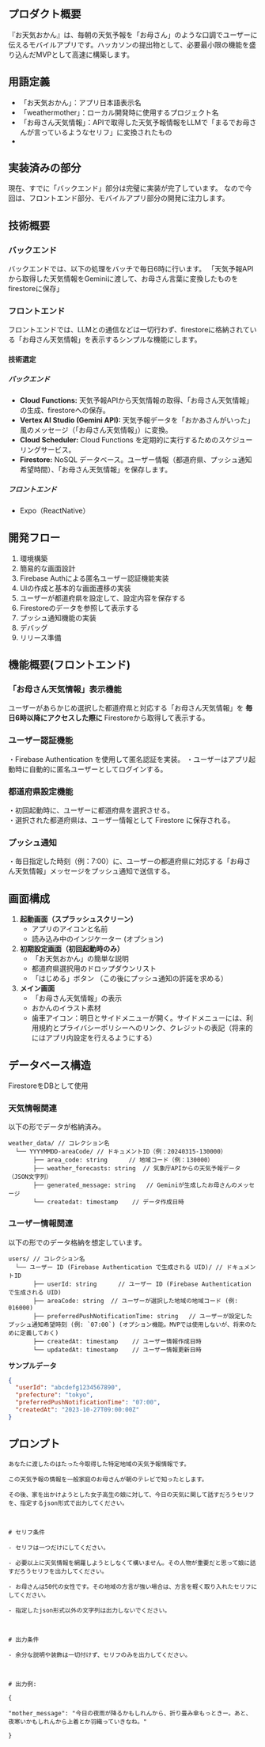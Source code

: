 ## プロダクト概要

『お天気おかん』は、毎朝の天気予報を「お母さん」のような口調でユーザーに伝えるモバイルアプリです。ハッカソンの提出物として、必要最小限の機能を盛り込んだMVPとして高速に構築します。

## 用語定義
- 「お天気おかん」：アプリ日本語表示名
- 「weathermother」：ローカル開発時に使用するプロジェクト名
- 「お母さん天気情報」：APIで取得した天気予報情報をLLMで「まるでお母さんが言っているようなセリフ」に変換されたもの
- 

## 実装済みの部分
現在、すでに「バックエンド」部分は完璧に実装が完了しています。
なので今回は、フロントエンド部分、モバイルアプリ部分の開発に注力します。

## 技術概要
### バックエンド
バックエンドでは、以下の処理をバッチで毎日6時に行います。
「天気予報APIから取得した天気情報をGeminiに渡して、お母さん言葉に変換したものをfirestoreに保存」
### フロントエンド
フロントエンドでは、LLMとの通信などは一切行わず、firestoreに格納されている「お母さん天気情報」を表示するシンプルな機能にします。

#### 技術選定
##### バックエンド
- **Cloud Functions:** 天気予報APIから天気情報の取得、「お母さん天気情報」の生成、firestoreへの保存。
- **Vertex AI Studio (Gemini API):** 天気予報データを「おかあさんがいった」風のメッセージ（「お母さん天気情報」）に変換。
- **Cloud Scheduler:** Cloud Functions を定期的に実行するためのスケジューリングサービス。
- **Firestore:** NoSQL データベース。ユーザー情報（都道府県、プッシュ通知希望時間）、「お母さん天気情報」を保存します。
##### フロントエンド
- Expo（ReactNative）

## 開発フロー
1. 環境構築
2. 簡易的な画面設計
3. Firebase Authによる匿名ユーザー認証機能実装
4. UIの作成と基本的な画面遷移の実装
5. ユーザーが都道府県を設定して、設定内容を保存する
6. Firestoreのデータを参照して表示する
7. プッシュ通知機能の実装
8. デバッグ
9. リリース準備


## 機能概要(フロントエンド)
### 「お母さん天気情報」表示機能
ユーザーがあらかじめ選択した都道府県と対応する「お母さん天気情報」を **毎日6時以降にアクセスした際に** Firestoreから取得して表示する。
### ユーザー認証機能
・Firebase Authentication を使用して匿名認証を実装。
・ユーザーはアプリ起動時に自動的に匿名ユーザーとしてログインする。
### 都道府県設定機能
・初回起動時に、ユーザーに都道府県を選択させる。  
・選択された都道府県は、ユーザー情報として Firestore に保存される。
### プッシュ通知
・毎日指定した時刻（例：7:00）に、ユーザーの都道府県に対応する「お母さん天気情報」メッセージをプッシュ通知で送信する。
## 画面構成
1. **起動画面（スプラッシュスクリーン）**
    - アプリのアイコンと名前
    - 読み込み中のインジケーター (オプション)
2. **初期設定画面（初回起動時のみ）**
    - 「お天気おかん」の簡単な説明
    - 都道府県選択用のドロップダウンリスト
    - 「はじめる」ボタン （この後にプッシュ通知の許諾を求める）
3. **メイン画面**
    - 「お母さん天気情報」の表示
    - おかんのイラスト素材
    - 歯車アイコン：明日とサイドメニューが開く。サイドメニューには、利用規約とプライバシーポリシーへのリンク、クレジットの表記（将来的にはアプリ内設定を行えるようにする）

## データベース構造
FirestoreをDBとして使用
### 天気情報関連
以下の形でデータが格納済み。
```
weather_data/ // コレクション名
  └── YYYYMMDD-areaCode/ // ドキュメントID（例：20240315-130000）
       ├── area_code: string      // 地域コード（例：130000）
       ├── weather_forecasts: string  // 気象庁APIからの天気予報データ（JSON文字列）
       ├── generated_message: string   // Geminiが生成したお母さんのメッセージ
       └── createdat: timestamp    // データ作成日時
```
### ユーザー情報関連
以下の形でのデータ格納を想定しています。
```
users/ // コレクション名
  └── ユーザー ID (Firebase Authentication で生成される UID)/ // ドキュメントID
       ├── userId: string      // ユーザー ID (Firebase Authentication で生成される UID)
       ├── areaCode: string  // ユーザーが選択した地域の地域コード (例: 016000)
       ├── preferredPushNotificationTime: string   // ユーザーが設定したプッシュ通知希望時刻 (例: `07:00`) (オプション機能。MVPでは使用しないが、将来のために定義しておく)
       ├── createdAt: timestamp    // ユーザー情報作成日時
	   └── updatedAt: timestamp    // ユーザー情報更新日時
```
**サンプルデータ**
```json
{
  "userId": "abcdefg1234567890",
  "prefecture": "tokyo",
  "preferredPushNotificationTime": "07:00",
  "createdAt": "2023-10-27T09:00:00Z"
}
```


## プロンプト
```
あなたに渡したのはたった今取得した特定地域の天気予報情報です。

この天気予報の情報を一般家庭のお母さんが朝のテレビで知ったとします。

その後、家を出かけようとした女子高生の娘に対して、今日の天気に関して話すだろうセリフを、指定するjson形式で出力してください。

  

# セリフ条件

- セリフは一つだけにしてください。

- 必要以上に天気情報を網羅しようとしなくて構いません。その人物が重要だと思って娘に話すだろうセリフを出力してください。

- お母さんは50代の女性です。その地域の方言が強い場合は、方言を軽く取り入れたセリフにしてください。

- 指定したjson形式以外の文字列は出力しないでください。

  

# 出力条件

- 余分な説明や装飾は一切付けず、セリフのみを出力してください。

  

# 出力例:

{

"mother_message": "今日の夜雨が降るかもしれんから、折り畳み傘もっときー。あと、夜寒いかもしれんから上着とか羽織っていきなね。"

}
```
